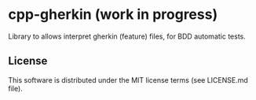 # cpp-gherkin (work in progress)

Library to allows interpret gherkin (feature) files, for BDD automatic tests.

## License

This software is distributed under the MIT license terms (see LICENSE.md file).
